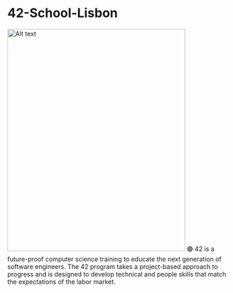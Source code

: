 # 42-School-Lisbon
<img src="https://upload.wikimedia.org/wikipedia/commons/8/8d/42_Logo.svg"  width="400" height="500" alt="Alt text" title="42 logo">
🟢 42 is a future-proof computer science training to educate the next generation of software engineers. The 42 program takes a project-based approach to progress and is designed to develop technical and people skills that match the expectations of the labor market.

